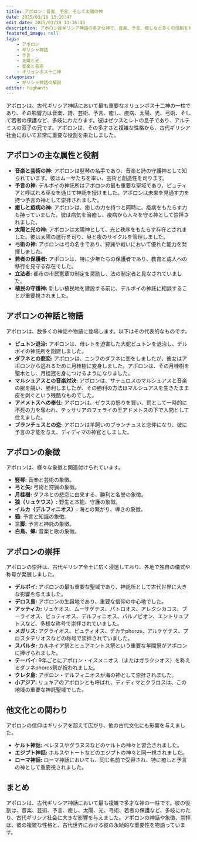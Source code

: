```yaml
---
title: アポロン：音楽、予言、そして太陽の神
date: 2025/03/18 13:16:47
edit date: 2025/03/18 13:16:48
description: アポロンはギリシア神話の多才な神で、音楽、予言、癒しなど多くの役割を持ち、古代社会に影響を与えました。
featured_image: null
tags:
    - アポロン
    - ギリシャ神話
    - 予言
    - 太陽と光
    - 音楽と芸術
    - オリュンポス十二神
categories:
    - ギリシャ神話の解説
editor: highants
---
```


アポロンは、古代ギリシア神話において最も重要なオリュンポス十二神の一柱であり、その影響力は音楽、詩、芸術、予言、癒し、疫病、太陽、光、弓術、そして若者の保護など、多岐にわたります。彼はゼウスとレトの息子であり、アルテミスの双子の兄です。アポロンは、その多才さと複雑な性格から、古代ギリシア社会において非常に重要な役割を果たしました。
<!--more-->
## アポロンの主な属性と役割

* **音楽と芸術の神:** アポロンは竪琴の名手であり、音楽と詩の守護神として知られています。彼はムーサたちを率い、芸術と創造性を司ります。
* **予言の神:** デルポイの神託所はアポロンの最も重要な聖域であり、ピュティアと呼ばれる巫女を通じて神託を授けました。アポロンは未来を見通す力を持つ予言の神として崇拝されました。
* **癒しと疫病の神:** アポロンは、癒しの力を持つと同時に、疫病をもたらす力も持っていました。彼は病気を治癒し、疫病から人々を守る神として崇拝されました。
* **太陽と光の神:** アポロンは太陽神として、光と秩序をもたらす存在とされました。彼は太陽の運行を司り、昼と夜のサイクルを管理しました。
* **弓術の神:** アポロンは弓の名手であり、狩猟や戦いにおいて優れた能力を発揮しました。
* **若者の保護者:** アポロンは、特に少年たちの保護者であり、教育と成人への移行を見守る存在でした。
* **立法者:** 都市の市民憲章の制定を奨励し、法の制定者と見なされていました。
* **植民の守護神:** 新しい植民地を建設する前に、デルポイの神託に相談することが重要視されました。

## アポロンの神話と物語

アポロンは、数多くの神話や物語に登場します。以下はその代表的なものです。

* **ピュトン退治:** アポロンは、母レトを迫害した大蛇ピュトンを退治し、デルポイの神託所を創建しました。
* **ダフネとの悲恋:** アポロンは、ニンフのダフネに恋をしましたが、彼女はアポロンから逃れるために月桂樹に変身しました。アポロンは、その月桂樹を聖木とし、月桂冠を身につけるようになりました。
* **マルシュアスとの音楽対決:** アポロンは、サテュロスのマルシュアスと音楽の腕を競い、勝利しましたが、その勝利の方法はマルシュアスを生きたまま皮を剥ぐという残酷なものでした。
* **アドメトスへの奉仕:** アポロンは、ゼウスの怒りを買い、罰として一時的に不死の力を奪われ、テッサリアのフェライの王アドメトスの下で人間として仕えました。
* **ブランチュスとの恋:** アポロンは羊飼いのブランチュスと恋仲になり、彼に予言の才能を与え、ディディマの神官としました。

## アポロンの象徴

アポロンは、様々な象徴と関連付けられています。

* **竪琴:** 音楽と芸術の象徴。
* **弓と矢:** 弓術と狩猟の象徴。
* **月桂樹:** ダフネとの悲恋に由来する、勝利と名誉の象徴。
* **狼（リュケウス）:** 野生と本能、守護の象徴。
* **イルカ（デルフィニオス）:** 海との繋がり、導きの象徴。
* **鴉:** 予言と知識の象徴。
* **三脚:** 予言と神託の象徴。
* **白鳥、蝉:** 音楽と歌の象徴。

## アポロンの崇拝

アポロンの崇拝は、古代ギリシア全土に広く浸透しており、各地で独自の儀式や称号が発展しました。

* **デルポイ:** アポロンの最も重要な聖域であり、神託所として古代世界に大きな影響を与えました。
* **デロス島:** アポロンの生誕地であり、重要な信仰の中心地でした。
* **アッティカ:** リュケオス、ムーサゲテス、パトロオス、アレクシカコス、ブーライオス、ピュティオス、デルフィニオス、パルノピオン、エントリュプトスなど、多様な称号で崇拝されていました。
* **メガリス:** アグライオス、ピュティオス、デカテphoros、アルケゲテス、プロスタテリオスなどの称号で崇拝されていました。
* **スパルタ:** カルネイア祭とヒュアキントス祭という重要な年間祭がアポロンに捧げられました。
* **テーバイ:** 9年ごとにアポロン・イスメニオス（またはガラクシオス）を称えるダフネphoros祭が祝われました。
* **クレタ島:** アポロン・デルフィニオスが海の神として崇拝されました。
* **小アジア:** リュキアのアポロンとも呼ばれ、ディディマとクラロスは、この地域の重要な神託聖域でした。

## 他文化との関わり

アポロンの信仰はギリシアを超えて広がり、他の古代文化にも影響を与えました。

* **ケルト神話:** ベレヌスやグラヌスなどのケルトの神々と習合されました。
* **エジプト神話:** ホルスやトートなどのエジプトの神々と同一視されました。
* **ローマ神話:** ローマ神話においても、同じ名前で受容され、特に癒しと予言の神として重要視されました。

## まとめ

アポロンは、古代ギリシア神話において最も複雑で多才な神の一柱です。彼の役割は、音楽、芸術、予言、癒し、太陽、光、弓術、若者の保護など、多岐にわたり、古代ギリシア社会に大きな影響を与えました。アポロンの神話や象徴、崇拝は、彼の複雑な性格と、古代世界における彼の永続的な重要性を物語っています。
